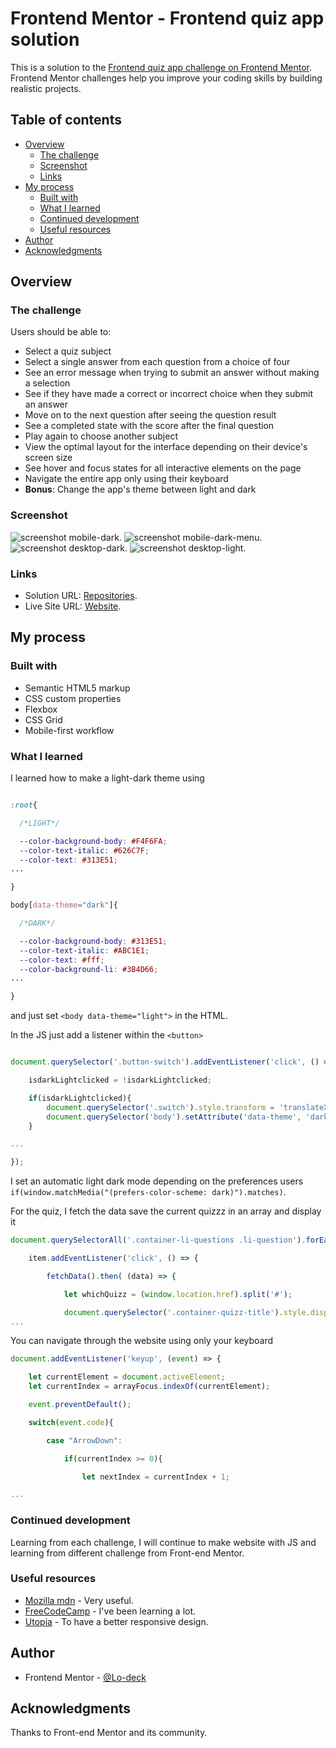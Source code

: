 # Frontend Mentor - Frontend quiz app solution

This is a solution to the [Frontend quiz app challenge on Frontend Mentor](https://www.frontendmentor.io/challenges/frontend-quiz-app-BE7xkzXQnU). Frontend Mentor challenges help you improve your coding skills by building realistic projects. 

## Table of contents

- [Overview](#overview)
  - [The challenge](#the-challenge)
  - [Screenshot](#screenshot)
  - [Links](#links)
- [My process](#my-process)
  - [Built with](#built-with)
  - [What I learned](#what-i-learned)
  - [Continued development](#continued-development)
  - [Useful resources](#useful-resources)
- [Author](#author)
- [Acknowledgments](#acknowledgments)



## Overview

### The challenge

Users should be able to:

- Select a quiz subject
- Select a single answer from each question from a choice of four
- See an error message when trying to submit an answer without making a selection
- See if they have made a correct or incorrect choice when they submit an answer
- Move on to the next question after seeing the question result
- See a completed state with the score after the final question
- Play again to choose another subject
- View the optimal layout for the interface depending on their device's screen size
- See hover and focus states for all interactive elements on the page
- Navigate the entire app only using their keyboard
- **Bonus**: Change the app's theme between light and dark

### Screenshot

![screenshot mobile-dark](https://github.com/Lo-Deck/Frontend-Quiz-app/blob/main/screenshot/Frontend%20quiz%20app-mobile-dark-question.png).
![screenshot mobile-dark-menu](https://github.com/Lo-Deck/Frontend-Quiz-app/blob/main/screenshot/Frontend%20quiz%20app-mobile-dark.png).
![screenshot desktop-dark](https://github.com/Lo-Deck/Frontend-Quiz-app/blob/main/screenshot/Frontend%20quiz%20app-desktop-dark.png).
![screenshot desktop-light](https://github.com/Lo-Deck/Frontend-Quiz-app/blob/main/screenshot/Frontend%20quiz%20app-desktop-light.png).


### Links

- Solution URL: [Repositories](https://github.com/Lo-Deck/Frontend-Quiz-app).
- Live Site URL: [Website](https://lo-deck.github.io/Frontend-Quiz-app/).


## My process

### Built with

- Semantic HTML5 markup
- CSS custom properties
- Flexbox
- CSS Grid
- Mobile-first workflow


### What I learned

I learned how to make a light-dark theme using 

```css

:root{

  /*LIGHT*/

  --color-background-body: #F4F6FA;
  --color-text-italic: #626C7F;
  --color-text: #313E51;
...

}

body[data-theme="dark"]{

  /*DARK*/

  --color-background-body: #313E51;
  --color-text-italic: #ABC1E1;
  --color-text: #fff;
  --color-background-li: #3B4D66;
...

}

```

and just set `<body data-theme="light">` in the HTML. 

In the JS just add a listener within the `<button>`

```js

document.querySelector('.button-switch').addEventListener('click', () => {

    isdarkLightclicked = !isdarkLightclicked;

    if(isdarkLightclicked){
        document.querySelector('.switch').style.transform = 'translateX(clamp(0.375rem, 0.2557rem + 0.5089vw, 0.5rem))'; 
        document.querySelector('body').setAttribute('data-theme', 'dark');        
    }

...

});

```
I set an automatic light dark mode depending on the preferences users `if(window.matchMedia("(prefers-color-scheme: dark)").matches)`.


For the quiz, I fetch the data save the current quizzz in an array and display it

```js
document.querySelectorAll('.container-li-questions .li-question').forEach((item) => {

    item.addEventListener('click', () => {

        fetchData().then( (data) => {

            let whichQuizz = (window.location.href).split('#');

            document.querySelector('.container-quizz-title').style.display = 'block';
...

```

You can navigate through the website using only your keyboard

```js
document.addEventListener('keyup', (event) => {

    let currentElement = document.activeElement;
    let currentIndex = arrayFocus.indexOf(currentElement);

    event.preventDefault();

    switch(event.code){

        case "ArrowDown":

            if(currentIndex >= 0){

                let nextIndex = currentIndex + 1;

...

```



### Continued development

Learning from each challenge, I will continue to make website with JS and learning from different challenge from Front-end Mentor.


### Useful resources

- [Mozilla mdn](https://developer.mozilla.org/) - Very useful.
- [FreeCodeCamp](https://www.freecodecamp.org/) - I've been learning a lot.
- [Utopia](https://utopia.fyi/) - To have a better responsive design.


## Author

- Frontend Mentor - [@Lo-deck](https://www.frontendmentor.io/profile/Lo-Deck)


## Acknowledgments

Thanks to Front-end Mentor and its community.
